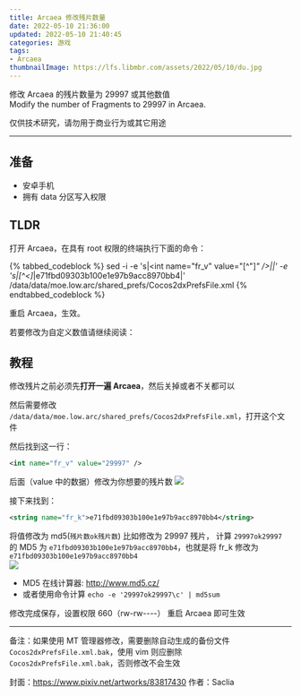 ```yaml
---
title: Arcaea 修改残片数量
date: 2022-05-10 21:36:00
updated: 2022-05-10 21:40:45
categories: 游戏
tags:
- Arcaea
thumbnailImage: https://lfs.libmbr.com/assets/2022/05/10/du.jpg
---
```

修改 Arcaea 的残片数量为 29997 或其他数值  
Modify the number of Fragments to 29997 in Arcaea.  

仅供技术研究，请勿用于商业行为或其它用途  

<!-- more -->

---

## 准备

- 安卓手机
- 拥有 data 分区写入权限

## TLDR
打开 Arcaea，在具有 root 权限的终端执行下面的命令：  

{% tabbed_codeblock %}
    <!-- tab sh -->
        sed -i -e 's|<int name="fr_v" value="[^"]*" />|<int name="fr_v" value="29997" />|' -e 's|<string name="fr_k">[^<]*</string>|<string name="fr_k">e71fbd09303b100e1e97b9acc8970bb4</string>|' /data/data/moe.low.arc/shared_prefs/Cocos2dxPrefsFile.xml
    <!-- endtab -->
{% endtabbed_codeblock %}

重启 Arcaea，生效。  

若要修改为自定义数值请继续阅读：

## 教程

修改残片之前必须先**打开一遍 Arcaea**，然后关掉或者不关都可以

然后需要修改 ``/data/data/moe.low.arc/shared_prefs/Cocos2dxPrefsFile.xml``，打开这个文件

然后找到这一行：

```xml
<int name="fr_v" value="29997" />
```

后面（value 中的数据）修改为你想要的残片数
![](https://lfs.libmbr.com/assets/2022/05/10/wh.png)

接下来找到：

```xml
<string name="fr_k">e71fbd09303b100e1e97b9acc8970bb4</string>
```

将值修改为 md5(``残片数ok残片数``)
比如修改为 29997 残片， 计算 ``29997ok29997`` 的 MD5 为 ``e71fbd09303b100e1e97b9acc8970bb4``，也就是将 fr_k 修改为 ``e71fbd09303b100e1e97b9acc8970bb4``  
![](https://lfs.libmbr.com/assets/2022/05/10/df.png)

- MD5 在线计算器: http://www.md5.cz/
- 或者使用命令计算 ``echo -e '29997ok29997\c' | md5sum``

修改完成保存，设置权限 660（rw-rw----）
重启 Arcaea 即可生效

---

备注：如果使用 MT 管理器修改，需要删除自动生成的备份文件 ``Cocos2dxPrefsFile.xml.bak``，使用 vim 则应删除 ``Cocos2dxPrefsFile.xml.bak``，否则修改不会生效

封面：https://www.pixiv.net/artworks/83817430
作者：Saclia

